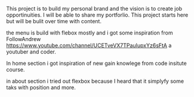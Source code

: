 This project is to build my personal brand and the vision is to create job opportinuities. I will be able to share my portforlio. This project starts here but will be bulit over time with content. 

the menu is build with flebox mostly and i got some inspiration from 
FollowAndrew https://www.youtube.com/channel/UCETveVX7TPauIupxYz6sFtA a youtuber and coder. 

In home section i got inspiration of new gain knowlege from code insitute course. 

in about section i tried out flexbox because I heard that it simplyfy some taks with position and more. 


